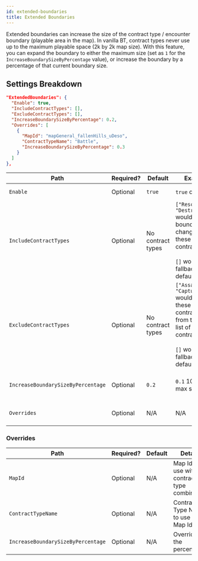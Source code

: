```yaml
---
id: extended-boundaries
title: Extended Boundaries
---
```


Extended boundaries can increase the size of the contract type / encounter boundary (playable area in the map). In vanilla BT, contract types never use up to the maximum playable space (2k by 2k map size). With this feature, you can expand the boundary to either the maximum size (set as `1` for the `IncreaseBoundarySizeByPercentage` value), or increase the boundary by a percentage of that current boundary size.

## Settings Breakdown

```json
"ExtendedBoundaries": {
  "Enable": true,
  "IncludeContractTypes": [],
  "ExcludeContractTypes": [],
  "IncreaseBoundarySizeByPercentage": 0.2,
  "Overrides": [
    {
      "MapId": "mapGeneral_fallenHills_uDeso",
      "ContractTypeName": "Battle",
      "IncreaseBoundarySizeByPercentage": 0.3
    }
  ]
},
```

| Path                               | Required? | Default           | Example                                                                                                                                                             | Details                                                                                                                                     |
| ---------------------------------- | --------- | ----------------- | ------------------------------------------------------------------------------------------------------------------------------------------------------------------- | ------------------------------------------------------------------------------------------------------------------------------------------- |
| `Enable`                           | Optional  | `true`            | `true` or `false`                                                                                                                                                   | Should this feature be enabled or not?                                                                                                      |
| `IncludeContractTypes`             | Optional  | No contract types | `["Rescue", "DestroyBase"]` would limit bounday changes to these two contract types <br /><br /> `[]` would fallback to default                                     | When set, it overrides `ExcludeContractTypes` for this level                                                                                |
| `ExcludeContractTypes`             | Optional  | No contract types | `["Assasinate", "CaptureBase"]` would remove these two contract types from the entire list of available contract types. <br /><br /> `[]` would fallback to default | Allows you to explicitly exclude boundary changes for all teams for the specified contract types. Not used if `IncludeContractTypes` is set |
| `IncreaseBoundarySizeByPercentage` | Optional  | `0.2`             | `0.1` 10%, `1` max size                                                                                                                                             | Percentage of the current boundary to increase the boundary by                                                                              |
| `Overrides`                        | Optional  | N/A               | N/A                                                                                                                                                                 | Allows for finer grained control of the size increase                                                                                       |

### Overrides

| Path                               | Required? | Default | Details                                      |
| ---------------------------------- | --------- | ------- | -------------------------------------------- |
| `MapId`                            | Optional  | N/A     | Map Id to use with contract type combination |
| `ContractTypeName`                 | Optional  | N/A     | Contract Type Name to use with Map Id        |
| `IncreaseBoundarySizeByPercentage` | Optional  | N/A     | Override for the percentage                  |
